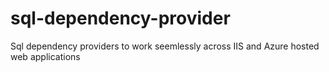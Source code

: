 # sql-dependency-provider
Sql dependency providers to work seemlessly across IIS and Azure hosted web applications
